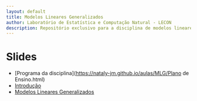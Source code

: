 ```yaml
---
layout: default
title: Modelos Lineares Generalizados
author: Laboratório de Estatística e Computação Natural - LECON
description: Repositório exclusivo para a disciplina de modelos lineares generalizados.
---
```



# Slides
  
* [Programa da disciplina](https://nataly-jm.github.io/aulas/MLG/Plano de Ensino.html)
* [Introdução](https://nataly-jm.github.io/aulas/MLG/Familia_exponencial.html)
* [Modelos Lineares Generalizados](https://nataly-jm.github.io/aulas/MLG/Modelos_lineares_generalizados.html)




<script src="http://code.jquery.com/jquery-1.4.2.min.js"></script> <script> var x = document.getElementsByClassName("site-footer-credits"); setTimeout(() => { x[0].remove(); }, 10); </script>
